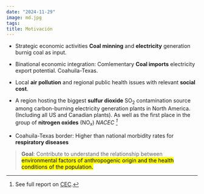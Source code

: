 ```yaml
---
date: "2024-11-29"
image: md.jpg
tags:
title: Motivación
---
```



* Strategic economic activities  **Coal minning** and **electricity** generation burnig coal as input. 

* Binational economic integration: Comlementary **Coal imports** electricity export potential. Coahuila-Texas.

* Local **air pollution** and regional public health issues with relevant **social cost**. 

* A region hosting the biggest **sulfur dioxide** SO<sub>2</sub> contamination source among carbon-burning electricity generation plants in North America. (Including all US and Canadian plants). As well as the first place in the group of **nitrogen oxides** (NO<sub>x</sub>) <cite> NACEC [^1]</cite>


[^1]: See full report on  [CEC](http://www.cec.org/es/publications/emisiones-atmosfericas-de-las-centrales-electricas-en-america-del-norte-2/).

* Coahuila-Texas border:  Higher than national morbidity rates for **respiratory diseases**

> **Goal**: Contribute to understand the relationship between <mark>environmental<mark> factors of anthropogenic origin and the health conditions of the population. 

